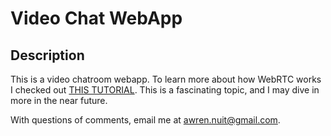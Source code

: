 # Video Chat WebApp

## Description
This is a video chatroom webapp.  To learn more about how WebRTC works I checked out [THIS TUTORIAL](https://www.youtube.com/watch?v=DvlyzDZDEq4).  This is a fascinating topic, and I may dive in more in the near future.

With questions of comments, email me at awren.nuit@gmail.com.